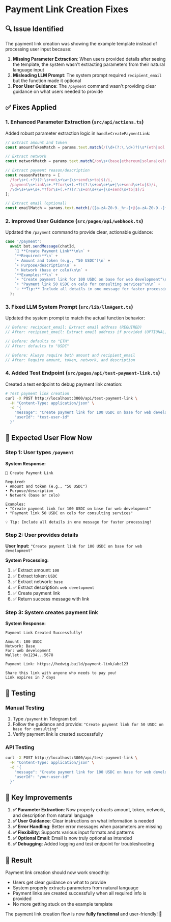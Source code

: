 # Payment Link Creation Fixes

## 🔍 **Issue Identified**

The payment link creation was showing the example template instead of processing user input because:

1. **Missing Parameter Extraction**: When users provided details after seeing the template, the system wasn't extracting parameters from their natural language input
2. **Misleading LLM Prompt**: The system prompt required `recipient_email` but the function made it optional
3. **Poor User Guidance**: The `/payment` command wasn't providing clear guidance on what users needed to provide

## ✅ **Fixes Applied**

### 1. **Enhanced Parameter Extraction** (`src/api/actions.ts`)

Added robust parameter extraction logic in `handleCreatePaymentLink`:

```typescript
// Extract amount and token
const amountTokenMatch = params.text.match(/(\d+(?:\.\d+)?)\s*(eth|sol|usdc|usdt|btc|matic|avax|bnb|ada|dot|link|uni|celo|lsk|cusd)/i);

// Extract network  
const networkMatch = params.text.match(/on\s+(base|ethereum|solana|celo|lisk)/i);

// Extract payment reason/description
const reasonPatterns = [
  /for\s+(.+?)(?:\s+on\s+\w+|\s+send\s+to|$)/i,
  /payment\s+link\s+.*?for\s+(.+?)(?:\s+on\s+\w+|\s+send\s+to|$)/i,
  /\d+\s+\w+\s+.*?for\s+(.+?)(?:\s+on\s+\w+|\s+send\s+to|$)/i
];

// Extract email (optional)
const emailMatch = params.text.match(/([a-zA-Z0-9._%+-]+@[a-zA-Z0-9.-]+\.[a-zA-Z]{2,})/);
```

### 2. **Improved User Guidance** (`src/pages/api/webhook.ts`)

Updated the `/payment` command to provide clear, actionable guidance:

```typescript
case '/payment':
  await bot.sendMessage(chatId, 
    `🔗 **Create Payment Link**\n\n` +
    `**Required:**\n` +
    `• Amount and token (e.g., "50 USDC")\n` +
    `• Purpose/description\n` +
    `• Network (base or celo)\n\n` +
    `**Examples:**\n` +
    `• "Create payment link for 100 USDC on base for web development"\n` +
    `• "Payment link 50 USDC on celo for consulting services"\n\n` +
    `💡 **Tip:** Include all details in one message for faster processing!`
  );
```

### 3. **Fixed LLM System Prompt** (`src/lib/llmAgent.ts`)

Updated the system prompt to match the actual function behavior:

```typescript
// Before: recipient_email: Extract email address (REQUIRED)
// After: recipient_email: Extract email address if provided (OPTIONAL)

// Before: defaults to "ETH"  
// After: defaults to "USDC"

// Before: Always require both amount and recipient_email
// After: Require amount, token, network, and description
```

### 4. **Added Test Endpoint** (`src/pages/api/test-payment-link.ts`)

Created a test endpoint to debug payment link creation:

```bash
# Test payment link creation
curl -X POST http://localhost:3000/api/test-payment-link \
  -H "Content-Type: application/json" \
  -d '{
    "message": "Create payment link for 100 USDC on base for web development",
    "userId": "test-user-id"
  }'
```

## 🔄 **Expected User Flow Now**

### Step 1: User types `/payment`
**System Response:**
```
🔗 Create Payment Link

Required:
• Amount and token (e.g., "50 USDC")
• Purpose/description  
• Network (base or celo)

Examples:
• "Create payment link for 100 USDC on base for web development"
• "Payment link 50 USDC on celo for consulting services"

💡 Tip: Include all details in one message for faster processing!
```

### Step 2: User provides details
**User Input:** `"Create payment link for 100 USDC on base for web development"`

**System Processing:**
1. ✅ Extract amount: `100`
2. ✅ Extract token: `USDC`  
3. ✅ Extract network: `base`
4. ✅ Extract description: `web development`
5. ✅ Create payment link
6. ✅ Return success message with link

### Step 3: System creates payment link
**System Response:**
```
Payment Link Created Successfully!

Amount: 100 USDC
Network: Base
For: web development
Wallet: 0x1234...5678

Payment Link: https://hedwig.build/payment-link/abc123

Share this link with anyone who needs to pay you!
Link expires in 7 days
```

## 🧪 **Testing**

### Manual Testing
1. Type `/payment` in Telegram bot
2. Follow the guidance and provide: `"Create payment link for 50 USDC on base for consulting"`
3. Verify payment link is created successfully

### API Testing
```bash
curl -X POST http://localhost:3000/api/test-payment-link \
  -H "Content-Type: application/json" \
  -d '{
    "message": "Create payment link for 100 USDC on base for web development",
    "userId": "your-user-id"
  }'
```

## 🎯 **Key Improvements**

1. **✅ Parameter Extraction**: Now properly extracts amount, token, network, and description from natural language
2. **✅ User Guidance**: Clear instructions on what information is needed
3. **✅ Error Handling**: Better error messages when parameters are missing
4. **✅ Flexibility**: Supports various input formats and patterns
5. **✅ Optional Email**: Email is now truly optional as intended
6. **✅ Debugging**: Added logging and test endpoint for troubleshooting

## 🚀 **Result**

Payment link creation should now work smoothly:
- Users get clear guidance on what to provide
- System properly extracts parameters from natural language
- Payment links are created successfully when all required info is provided
- No more getting stuck on the example template

The payment link creation flow is now **fully functional** and user-friendly! 🎉